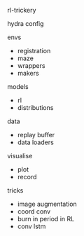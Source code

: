 rl-trickery

hydra config


envs
- registration
- maze
- wrappers
- makers

models
- rl
- distributions


data
- replay buffer
- data loaders


visualise
- plot
- record

tricks
- image augmentation
- coord conv
- burn in period in RL
- conv lstm